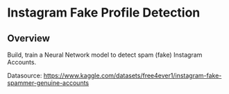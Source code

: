 # Instagram Fake Profile Detection

## Overview

Build, train a Neural Network model to detect spam (fake) Instagram Accounts.

Datasource: https://www.kaggle.com/datasets/free4ever1/instagram-fake-spammer-genuine-accounts
